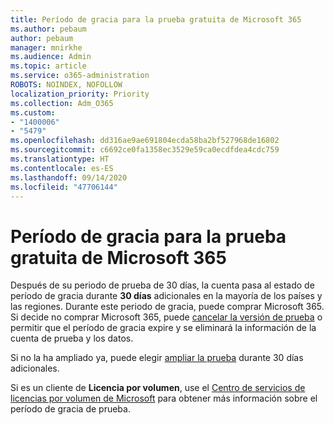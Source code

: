 ```yaml
---
title: Período de gracia para la prueba gratuita de Microsoft 365
ms.author: pebaum
author: pebaum
manager: mnirkhe
ms.audience: Admin
ms.topic: article
ms.service: o365-administration
ROBOTS: NOINDEX, NOFOLLOW
localization_priority: Priority
ms.collection: Adm_O365
ms.custom:
- "1400006"
- "5479"
ms.openlocfilehash: dd316ae9ae691804ecda58ba2bf527968de16802
ms.sourcegitcommit: c6692ce0fa1358ec3529e59ca0ecdfdea4cdc759
ms.translationtype: HT
ms.contentlocale: es-ES
ms.lasthandoff: 09/14/2020
ms.locfileid: "47706144"
---
```

# <a name="grace-period-for-microsoft-365-free-trial"></a>Período de gracia para la prueba gratuita de Microsoft 365

Después de su periodo de prueba de 30 días, la cuenta pasa al estado de período de gracia durante **30 días** adicionales en la mayoría de los países y las regiones. Durante este periodo de gracia, puede comprar Microsoft 365. Si decide no comprar Microsoft 365, puede [cancelar la versión de prueba](https://docs.microsoft.com/microsoft-365/commerce/subscriptions/cancel-your-subscription?view=o365-worldwide) o permitir que el período de gracia expire y se eliminará la información de la cuenta de prueba y los datos.

Si no la ha ampliado ya, puede elegir [ampliar la prueba](https://docs.microsoft.com/microsoft-365/commerce/extend-your-trial) durante 30 días adicionales.

Si es un cliente de **Licencia por volumen**, use el [Centro de servicios de licencias por volumen de Microsoft](https://support.microsoft.com/help/4471406/how-to-contact-the-microsoft-volume-licensing-service-center) para obtener más información sobre el período de gracia de prueba.
